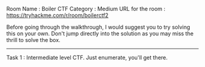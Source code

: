 Room Name : Boiler CTF
Category : Medium
URL for the room : https://tryhackme.com/r/room/boilerctf2

Before going through the walkthrough, I would suggest you to try solving this on your own. Don't jump directly into the solution as you may miss the thrill to solve the box.

-------------------------------------------------------------------------------------------

Task 1 : Intermediate level CTF. Just enumerate, you'll get there.
